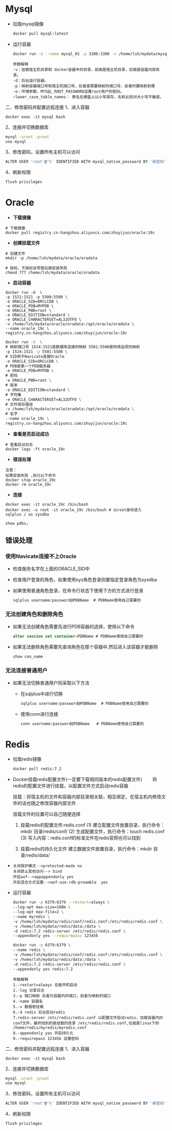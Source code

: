 # Mysql

- 拉取mysql镜像

  ```bash
  docker pull mysql:latest
  ```

- 运行容器

  ```bash
  docker run -d --name mysql_01 -p 3306:3306 -v /home/lsh/mydata/mysql:/var/lib/mysql/ -e MYSQL_ROOT_PASSWORD=root mysql --lower_case_table_names=1
  ```

  ```
  参数解释
  -v：挂载宿主机目录和 docker容器中的目录，前面是宿主机目录，后面是容器内部目录。
  -d：后台运行容器。
  -p：映射容器端口号和宿主机端口号，后者是需要映射的端口号，前者时要映射到哪
  -e：环境参数，MYSQL_ROOT_PASSWORD设置root用户的密码。
  –lower_case_table_names： 表名在硬盘上以小写保存，名称比较对大小写不敏感。
  ```

二、修改密码并配置远程连接
1、进入容器

```
docker exec -it mysql bash
```

2、连接并切换数据库

```bash
mysql -uroot -proot
use mysql
```

3、修改密码，设置所有主机可以访问

```bash
ALTER USER 'root'@'%' IDENTIFIED WITH mysql_native_password BY '新密码'
```

4、刷新权限

```bash
flush privileges
```

# Oracle

- **下载镜像**

```
# 下载镜像
docker pull registry.cn-hangzhou.aliyuncs.com/zhuyijun/oracle:19c
```

- **创建挂载文件**

```
# 创建文件
mkdir -p /home/lsh/mydata/oracle/oradata

# 授权，不授权会导致后面安装失败
chmod 777 /home/lsh/mydata/oracle/oradata
```

- **启动容器**

```shell
docker run -d  \
-p 1521:1521 -p 5500:5500 \
-e ORACLE_SID=ORCLCDB \
-e ORACLE_PDB=MYPDB \
-e ORACLE_PWD=root \
-e ORACLE_EDITION=standard \
-e ORACLE_CHARACTERSET=AL32UTF8 \
-v /home/lsh/mydata/oracle/oradata:/opt/oracle/oradata \
--name oracle_19c \
registry.cn-hangzhou.aliyuncs.com/zhuyijun/oracle:19c
```

```sh
docker run -d  \
# 映射端口号 1524:1521是数据库连接的映射 5501:5500是网络监视的映射
-p 1524:1521 -p 5501:5500 \
# SID用于Navicate连接Oracle
-e ORACLE_SID=ORCLCDB \
# PDB是第一个PDB服务器
-e ORACLE_PDB=MYPDB \
# 密码
-e ORACLE_PWD=root \
# 版本
-e ORACLE_EDITION=standard \
# 字符集
-e ORACLE_CHARACTERSET=AL32UTF8 \
# 文件保存路径
-v /home/lsh/mydata/oracle/oradata:/opt/oracle/oradata \
# 名字
--name oracle_19c \
registry.cn-hangzhou.aliyuncs.com/zhuyijun/oracle:19c
```



- **查看是否启动成功**

```
# 查看启动日志
docker logs -ft oracle_19c
```

- **错误处理**

```
注意：
如果安装失败 ,执行以下命令
docker stop oracle_19c
docker rm oracle_19c
```

- **连接**

```shell
docker exec -it oracle_19c /bin/bash
docker exec -u root -it oracle_19c /bin/bash # 以root身份进入
sqlplus / as sysdba

show pdbs;
```

## 错误处理

### 使用Navicate连接不上Oracle

- 检查服务名字在上面的ORACLE_SID中

- 检查用户登录的角色，如果使用sys角色登录则要指定登录角色为sysdba

- 如果使用普通角色登录，在命令行状态下使用下方的方式进行登录

  ```sql
  sqlplus username/password@PDBName  # PDBName使用自己需要的
  ```

### 无法创建角色和删除角色

- 如果无法创建角色需要先进行PDB容器的选择，使用以下命令

  ```sql
  alter session set container=PDBName # PDBName使用自己需要的
  ```

- 如果无法删除角色需要先查询角色在那个容器中,然后进入该容器才能删除

  ```sql
  show con_name
  ```

### 无法连接普通用户

- 如果无法切换普通用户则采取以下方法

  - 在sqlplus中进行切换

    ```sql
    sqlplus username/password@PDBName  # PDBName使用自己需要的
    ```

  - 使用conn进行连接

    ```sql
    conn username/password@PDBName	 # PDBName使用自己需要的
    ```


# Redis

- 拉取redis镜像

  ```bash
  docker pull redis:7.2
  ```

- Docker挂载redis配置文件(一定要下载相同版本的redis配置文件)
    将redis的配置文件进行挂载，以配置文件方式启动redis容器

  挂载：将宿主机的文件和容器内部目录相关联，相互绑定，在宿主机内修改文件的话也随之修改容器内部文件

  挂载文件的位置可以自己随便选择

  1. 挂载redis的配置文件:redis.conf
  (1) 建立配置文件放置目录，执行命令：mkdir 目录/redis/conf/
  (2) 生成配置文件，执行命令：touch redis.conf
  (3) 写入内容：redis.conf的标准文件在redis官网也可以找到


  2. 挂载redis的持久化文件
  建立数据文件放置目录，执行命令：mkdir 目录/redis/data/

- ```
  关闭保护模式-->protected-mode no
  关闭禁止其他访问--> bind
  开启aof-->appappendonly yes
  开启混合方式设置-->aof-use-rdb-preamble  yes
  ```

- 运行容器

  ```bash
  docker run -p 6379:6379 --restart=always \
  --log-opt max-size=100m \
  --log-opt max-file=2 \
  --name myredis \
  -v /home/lsh/mydata/redis/conf/redis.conf:/etc/redis/redis.conf \
  -v /home/lsh/mydata/redis/data:/data \
  -d redis:7.2 redis-server /etc/redis/redis.conf \
  --appendonly yes --requirepass 123456
  ```

  ```bash
  docker run -p 6379:6379 \
  --name redis \
  -v /home/lsh/mydata/redis/conf/redis.conf:/etc/redis/redis.conf \
  -v /home/lsh/mydata/redis/data:/data \
  -d redis:7.2 redis-server /etc/redis/redis.conf \
  --appendonly yes redis:7.2
  ```

  ```
  参数解释
  1.-restart=always 总是开机启动
  2.-log 记录日志
  3.-p 端口映射 后者为容器内的端口，前者为映射的端口
  4.-name 容器名
  5.-v 数据卷挂载
  6.-d redis 后台启动redis
  7.redis-server /etc/redis/redis.conf 以配置文件启动redis，加载容器内的conf文件，最终找到的是挂载的目录 /etc/redis/redis.conf,也就是linux下的 /home/redis/myredis/myredis.conf
  8.-appendonly yes 开启持久化
  9.-requirepass 123456 设置密码
  ```

二、修改密码并配置远程连接
1、进入容器

```
docker exec -it mysql bash
```

2、连接并切换数据库

```bash
mysql -uroot -proot
use mysql
```

3、修改密码，设置所有主机可以访问

```bash
ALTER USER 'root'@'%' IDENTIFIED WITH mysql_native_password BY '新密码'
```

4、刷新权限

```bash
flush privileges
```
